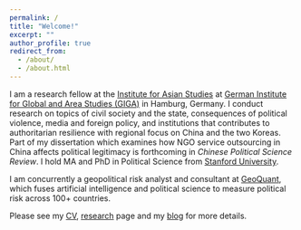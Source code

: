 ```yaml
---
permalink: /
title: "Welcome!"
excerpt: ""
author_profile: true
redirect_from:
  - /about/
  - /about.html
---
```

I am a research fellow at the [Institute for Asian Studies](https://www.giga-hamburg.de/en/institutes/giga-institute-for-asian-studies/) at [German Institute for Global and Area Studies (GIGA)](https://www.giga-hamburg.de/en/) in Hamburg, Germany. I conduct research on topics of civil society and the state, consequences of political violence, media and foreign policy, and institutions that contributes to authoritarian resilience with regional focus on China and the two Koreas. Part of my dissertation which examines how NGO service outsourcing in China affects political legitimacy is forthcoming in *Chinese Political Science Review*. I hold MA and PhD in Political Science from [Stanford University](https://stanford.edu). 

I am concurrently a geopolitical risk analyst and consultant at [GeoQuant](https://geoquant.com/), which fuses artificial intelligence and political science to measure political risk across 100+ countries.

Please see my [CV](https://www.dropbox.com/s/e8ymirv9c1fcg2f/Song_CV_December_2021.pdf?dl=0), [research](https://ehsong.github.io/research/) page and my [blog](https://esthersong.blog) for more details.
